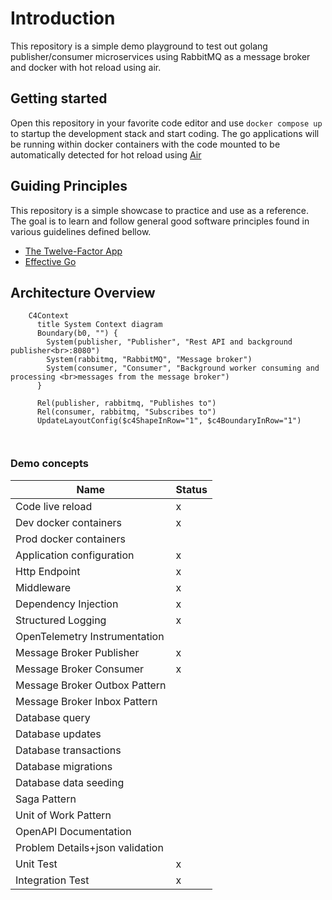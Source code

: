 # Introduction

This repository is a simple demo playground to test out golang publisher/consumer microservices using RabbitMQ as a message broker and docker with hot reload using air.

## Getting started

Open this repository in your favorite code editor and use `docker compose up` to startup the development stack and start coding. The go applications will be running within docker containers with the code mounted to be automatically detected for hot reload using [Air](https://github.com/air-verse/air)

## Guiding Principles

This repository is a simple showcase to practice and use as a reference. The goal is to learn and follow general good software principles found in various guidelines defined bellow.

- [The Twelve-Factor App](https://12factor.net)
- [Effective Go](https://go.dev/doc/effective_go)

## Architecture Overview

```mermaid
    C4Context
      title System Context diagram
      Boundary(b0, "") {
        System(publisher, "Publisher", "Rest API and background publisher<br>:8080")
        System(rabbitmq, "RabbitMQ", "Message broker")
        System(consumer, "Consumer", "Background worker consuming and processing <br>messages from the message broker")
      }

      Rel(publisher, rabbitmq, "Publishes to")
      Rel(consumer, rabbitmq, "Subscribes to")
      UpdateLayoutConfig($c4ShapeInRow="1", $c4BoundaryInRow="1")



```

### Demo concepts

| Name | Status |
| - | - |
| Code live reload | x |
| Dev docker containers | x |
| Prod docker containers | |
| Application configuration | x |
| Http Endpoint | x |
| Middleware | x |
| Dependency Injection | x |
| Structured Logging | x |
| OpenTelemetry Instrumentation | |
| Message Broker Publisher | x |
| Message Broker Consumer | x |
| Message Broker Outbox Pattern | |
| Message Broker Inbox Pattern | |
| Database query | |
| Database updates | |
| Database transactions | |
| Database migrations | |
| Database data seeding | |
| Saga Pattern | |
| Unit of Work Pattern | |
| OpenAPI Documentation | |
| Problem Details+json validation | |
| Unit Test | x |
| Integration Test | x |
